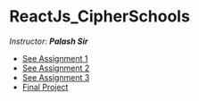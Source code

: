 # ReactJs_CipherSchools

_Instructor: **Palash Sir**_

* [See Assignment 1](Assignments/Assignment1/README.md)<br>
* [See Assignment 2](Assignments/Assignment2/README.md)<br>
* [See Assignment 3](Assignments/Assignment3/README.md)<br>
* [Final Project](Assignments/Final%20Project/README.md)<br>
